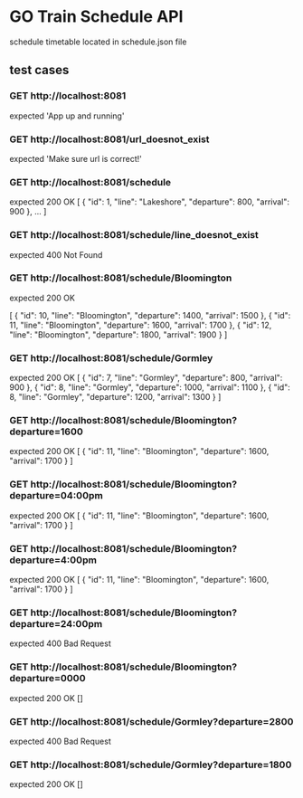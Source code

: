 # GO Train Schedule API

schedule timetable located in schedule.json file

## test cases

### GET http://localhost:8081

expected 'App up and running'

### GET http://localhost:8081/url_doesnot_exist

expected 'Make sure url is correct!'

### GET http://localhost:8081/schedule

expected
200 OK
[
{
"id": 1,
"line": "Lakeshore",
"departure": 800,
"arrival": 900
},
...
]

### GET http://localhost:8081/schedule/line_doesnot_exist

expected
400 Not Found

### GET http://localhost:8081/schedule/Bloomington

expected
200 OK

[
{
"id": 10,
"line": "Bloomington",
"departure": 1400,
"arrival": 1500
},
{
"id": 11,
"line": "Bloomington",
"departure": 1600,
"arrival": 1700
},
{
"id": 12,
"line": "Bloomington",
"departure": 1800,
"arrival": 1900
}
]

### GET http://localhost:8081/schedule/Gormley

expected
200 OK
[
{
"id": 7,
"line": "Gormley",
"departure": 800,
"arrival": 900
},
{
"id": 8,
"line": "Gormley",
"departure": 1000,
"arrival": 1100
},
{
"id": 8,
"line": "Gormley",
"departure": 1200,
"arrival": 1300
}
]

### GET http://localhost:8081/schedule/Bloomington?departure=1600
expected
200 OK
[
{
"id": 11,
"line": "Bloomington",
"departure": 1600,
"arrival": 1700
}
]

### GET http://localhost:8081/schedule/Bloomington?departure=04:00pm
expected
200 OK
[
{
"id": 11,
"line": "Bloomington",
"departure": 1600,
"arrival": 1700
}
]

### GET http://localhost:8081/schedule/Bloomington?departure=4:00pm
expected
200 OK
[
{
"id": 11,
"line": "Bloomington",
"departure": 1600,
"arrival": 1700
}
]

### GET http://localhost:8081/schedule/Bloomington?departure=24:00pm

expected
400 Bad Request

### GET http://localhost:8081/schedule/Bloomington?departure=0000

expected
200 OK
[]

### GET http://localhost:8081/schedule/Gormley?departure=2800

expected
400 Bad Request

### GET http://localhost:8081/schedule/Gormley?departure=1800

expected
200 OK
[]
